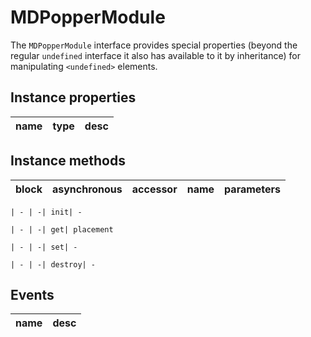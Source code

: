 # MDPopperModule
The `MDPopperModule` interface provides special properties (beyond the regular `undefined` interface it also has available to it by inheritance) for manipulating `<undefined>` elements.

## Instance properties

name|type|desc
---|---|---

## Instance methods

block| asynchronous | accessor| name| parameters
---| --- | ---| ---| ---

    | - | -| init| -

    | - | -| get| placement

    | - | -| set| -

    | - | -| destroy| -

## Events

name|desc
---|---
